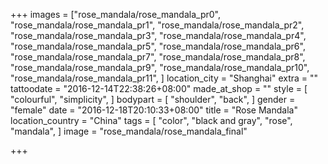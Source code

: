 +++
images = ["rose_mandala/rose_mandala_pr0",
"rose_mandala/rose_mandala_pr1",
"rose_mandala/rose_mandala_pr2",
"rose_mandala/rose_mandala_pr3",
"rose_mandala/rose_mandala_pr4",
"rose_mandala/rose_mandala_pr5",
"rose_mandala/rose_mandala_pr6",
"rose_mandala/rose_mandala_pr7",
"rose_mandala/rose_mandala_pr8",
"rose_mandala/rose_mandala_pr9",
"rose_mandala/rose_mandala_pr10",
"rose_mandala/rose_mandala_pr11",
]
location_city = "Shanghai"
extra = ""
tattoodate = "2016-12-14T22:38:26+08:00"
made_at_shop = ""
style = [
  "colourful",
  "simplicity",
]
bodypart = [
  "shoulder",
  "back",
]
gender = "female"
date = "2016-12-18T20:10:33+08:00"
title = "Rose Mandala"
location_country = "China"
tags = [
  "color",
  "black and gray",
  "rose",
  "mandala",
]
image = "rose_mandala/rose_mandala_final"

+++
